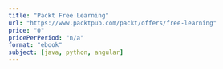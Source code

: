 ```yaml
---
title: "Packt Free Learning"
url: "https://www.packtpub.com/packt/offers/free-learning"
price: "0"
pricePerPeriod: "n/a"
format: "ebook"
subject: [java, python, angular]
---
```

